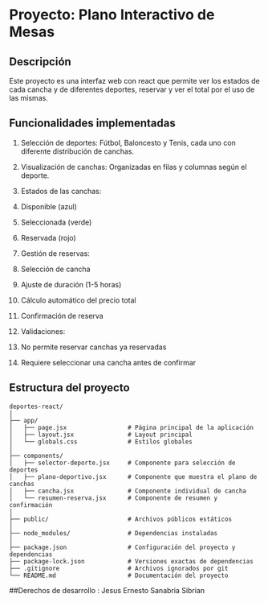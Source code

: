 # Proyecto: Plano Interactivo de Mesas

## Descripción
Este proyecto es una interfaz web con react que permite ver los estados de cada cancha y de diferentes deportes, reservar  y ver el total por el uso de las mismas.



## Funcionalidades implementadas

1. Selección de deportes: Fútbol, Baloncesto y Tenis, cada uno con diferente distribución de canchas.
2. Visualización de canchas: Organizadas en filas y columnas según el deporte.
3. Estados de las canchas:

1. Disponible (azul)
2. Seleccionada (verde)
3. Reservada (rojo)



4. Gestión de reservas:

1. Selección de cancha
2. Ajuste de duración (1-5 horas)
3. Cálculo automático del precio total
4. Confirmación de reserva



5. Validaciones:

1. No permite reservar canchas ya reservadas
2. Requiere seleccionar una cancha antes de confirmar




## Estructura del proyecto

```
deportes-react/
│
├── app/
│   ├── page.jsx                 # Página principal de la aplicación
│   ├── layout.jsx               # Layout principal
│   └── globals.css              # Estilos globales
│
├── components/
│   ├── selector-deporte.jsx     # Componente para selección de deportes
│   ├── plano-deportivo.jsx      # Componente que muestra el plano de canchas
│   ├── cancha.jsx               # Componente individual de cancha
│   └── resumen-reserva.jsx      # Componente de resumen y confirmación
│
├── public/                      # Archivos públicos estáticos
│
├── node_modules/                # Dependencias instaladas
│
├── package.json                 # Configuración del proyecto y dependencias
├── package-lock.json            # Versiones exactas de dependencias
├── .gitignore                   # Archivos ignorados por git
└── README.md                    # Documentación del proyecto
```

##Derechos de desarrollo : Jesus Ernesto Sanabria Sibrian
